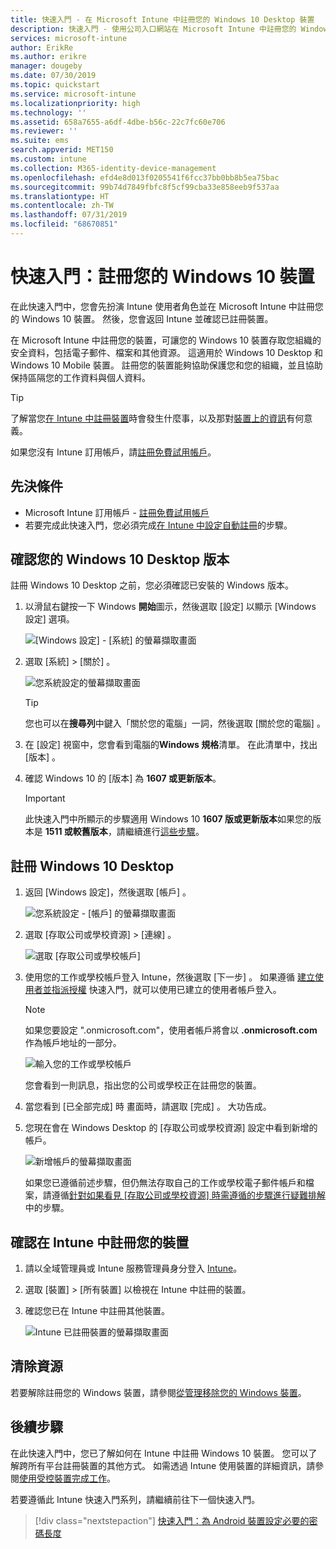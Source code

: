 ```yaml
---
title: 快速入門 - 在 Microsoft Intune 中註冊您的 Windows 10 Desktop 裝置
description: 快速入門 - 使用公司入口網站在 Microsoft Intune 中註冊您的 Windows 10 Desktop 裝置。
services: microsoft-intune
author: ErikRe
ms.author: erikre
manager: dougeby
ms.date: 07/30/2019
ms.topic: quickstart
ms.service: microsoft-intune
ms.localizationpriority: high
ms.technology: ''
ms.assetid: 658a7655-a6df-4dbe-b56c-22c7fc60e706
ms.reviewer: ''
ms.suite: ems
search.appverid: MET150
ms.custom: intune
ms.collection: M365-identity-device-management
ms.openlocfilehash: efd4e8d013f0205541f6fcc37bb0bb8b5ea75bac
ms.sourcegitcommit: 99b74d7849fbfc8f5cf99cba33e858eeb9f537aa
ms.translationtype: HT
ms.contentlocale: zh-TW
ms.lasthandoff: 07/31/2019
ms.locfileid: "68670851"
---
```

# <a name="quickstart-enroll-your-windows-10-device"></a>快速入門：註冊您的 Windows 10 裝置

在此快速入門中，您會先扮演 Intune 使用者角色並在 Microsoft Intune 中註冊您的 Windows 10 裝置。 然後，您會返回 Intune 並確認已註冊裝置。

在 Microsoft Intune 中註冊您的裝置，可讓您的 Windows 10 裝置存取您組織的安全資料，包括電子郵件、檔案和其他資源。 這適用於 Windows 10 Desktop 和 Windows 10 Mobile 裝置。 註冊您的裝置能夠協助保護您和您的組織，並且協助保持區隔您的工作資料與個人資料。

> [!TIP]
> 了解當您[在 Intune 中註冊裝置](/intune-user-help/what-happens-if-you-install-the-company-portal-app-and-enroll-your-device-in-intune-windows)時會發生什麼事，以及那對[裝置上的資訊](/intune-user-help/what-info-can-your-company-see-when-you-enroll-your-device-in-intune)有何意義。

如果您沒有 Intune 訂用帳戶，請[註冊免費試用帳戶](free-trial-sign-up.md)。

## <a name="prerequisites"></a>先決條件

- Microsoft Intune 訂用帳戶 - [註冊免費試用帳戶](free-trial-sign-up.md)
- 若要完成此快速入門，您必須完成[在 Intune 中設定自動註冊](quickstart-setup-auto-enrollment.md)的步驟。

## <a name="confirm-your-windows-10-desktop-version"></a>確認您的 Windows 10 Desktop 版本

註冊 Windows 10 Desktop 之前，您必須確認已安裝的 Windows 版本。

1. 以滑鼠右鍵按一下 Windows **開始**圖示，然後選取 [設定]  以顯示 [Windows 設定] 選項。

   ![[Windows 設定] - [系統] 的螢幕擷取畫面](media/quickstart-enroll-windows-device/quickstart-enroll-windows-device-01.png)

2. 選取 [系統]   > [關於]  。 

   ![您系統設定的螢幕擷取畫面](media/quickstart-enroll-windows-device/quickstart-enroll-windows-device-02.png)

    > [!TIP]
    > 您也可以在**搜尋列**中鍵入「關於您的電腦」一詞，然後選取 [關於您的電腦]  。

3. 在 [設定]  視窗中，您會看到電腦的**Windows 規格**清單。 在此清單中，找出 [版本]  。

4. 確認 Windows 10 的 [版本]  為 **1607 或更新版本**。

    > [!IMPORTANT]
    > 此快速入門中所顯示的步驟適用 Windows 10 **1607 版或更新版本**如果您的版本是 **1511 或較舊版本**，請繼續進行[這些步驟](/intune-user-help/enroll-windows-10-device)。  

## <a name="enroll-windows-10-desktop"></a>註冊 Windows 10 Desktop

1. 返回 [Windows 設定]，然後選取 [帳戶]  。

   ![您系統設定 - [帳戶] 的螢幕擷取畫面](media/quickstart-enroll-windows-device/quickstart-enroll-windows-device-03.png)

2. 選取 [存取公司或學校資源]   > [連線]  。

    ![選取 [存取公司或學校帳戶]](media/quickstart-enroll-windows-device/quickstart-enroll-windows-device-04.png)

3. 使用您的工作或學校帳戶登入 Intune，然後選取 [下一步]  。 如果遵循 [建立使用者並指派授權](quickstart-create-user.md) 快速入門，就可以使用已建立的使用者帳戶登入。

    > [!NOTE]
    > 如果您要設定 ".onmicrosoft.com"，使用者帳戶將會以 **.onmicrosoft.com** 作為帳戶地址的一部分。 

   ![輸入您的工作或學校帳戶](media/quickstart-enroll-windows-device/quickstart-enroll-windows-device-05.png)

    您會看到一則訊息，指出您的公司或學校正在註冊您的裝置。

4. 當您看到 [已全部完成]  時 畫面時，請選取 [完成]  。 大功告成。

5. 您現在會在 Windows Desktop 的 [存取公司或學校資源]  設定中看到新增的帳戶。

   ![新增帳戶的螢幕擷取畫面](media/quickstart-enroll-windows-device/quickstart-enroll-windows-device-06.png)

    如果您已遵循前述步驟，但仍無法存取自己的工作或學校電子郵件帳戶和檔案，請遵循[針對如果看見 [存取公司或學校資源] 時需遵循的步驟進行疑難排解](/intune-user-help/troubleshoot-your-windows-10-device-windows#troubleshooting-steps-to-follow-if-you-see-access-work-or-school)中的步驟。

## <a name="confirm-your-device-enrollment-in-intune"></a>確認在 Intune 中註冊您的裝置

1. 請以全域管理員或 Intune 服務管理員身分登入 [Intune](https://aka.ms/intuneportal)。
2. 選取 [裝置]   > [所有裝置]  以檢視在 Intune 中註冊的裝置。
3. 確認您已在 Intune 中註冊其他裝置。

   ![Intune 已註冊裝置的螢幕擷取畫面](media/quickstart-enroll-windows-device/quickstart-enroll-windows-device-07.png)

## <a name="clean-up-resources"></a>清除資源

若要解除註冊您的 Windows 裝置，請參閱[從管理移除您的 Windows 裝置](/intune-user-help/unenroll-your-device-from-intune-windows)。

## <a name="next-steps"></a>後續步驟

在此快速入門中，您已了解如何在 Intune 中註冊 Windows 10 裝置。 您可以了解跨所有平台註冊裝置的其他方式。 如需透過 Intune 使用裝置的詳細資訊，請參閱[使用受控裝置完成工作](/intune-user-help/use-managed-devices-to-get-work-done)。

若要遵循此 Intune 快速入門系列，請繼續前往下一個快速入門。

> [!div class="nextstepaction"]
> [快速入門：為 Android 裝置設定必要的密碼長度](quickstart-set-password-length-android.md)

